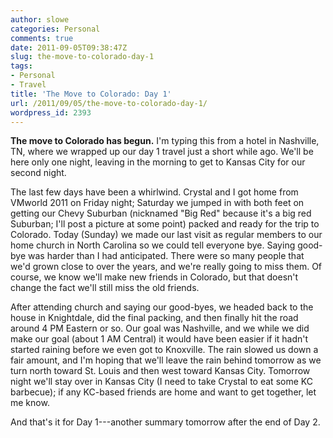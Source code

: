 ```yaml
---
author: slowe
categories: Personal
comments: true
date: 2011-09-05T09:38:47Z
slug: the-move-to-colorado-day-1
tags:
- Personal
- Travel
title: 'The Move to Colorado: Day 1'
url: /2011/09/05/the-move-to-colorado-day-1/
wordpress_id: 2393
---
```


**The move to Colorado has begun.** I'm typing this from a hotel in Nashville, TN, where we wrapped up our day 1 travel just a short while ago. We'll be here only one night, leaving in the morning to get to Kansas City for our second night.

The last few days have been a whirlwind. Crystal and I got home from VMworld 2011 on Friday night; Saturday we jumped in with both feet on getting our Chevy Suburban (nicknamed "Big Red" because it's a big red Suburban; I'll post a picture at some point) packed and ready for the trip to Colorado. Today (Sunday) we made our last visit as regular members to our home church in North Carolina so we could tell everyone bye. Saying good-bye was harder than I had anticipated. There were so many people that we'd grown close to over the years, and we're really going to miss them. Of course, we know we'll make new friends in Colorado, but that doesn't change the fact we'll still miss the old friends.

After attending church and saying our good-byes, we headed back to the house in Knightdale, did the final packing, and then finally hit the road around 4 PM Eastern or so. Our goal was Nashville, and we while we did make our goal (about 1 AM Central) it would have been easier if it hadn't started raining before we even got to Knoxville. The rain slowed us down a fair amount, and I'm hoping that we'll leave the rain behind tomorrow as we turn north toward St. Louis and then west toward Kansas City. Tomorrow night we'll stay over in Kansas City (I need to take Crystal to eat some KC barbecue); if any KC-based friends are home and want to get together, let me know.

And that's it for Day 1---another summary tomorrow after the end of Day 2.
